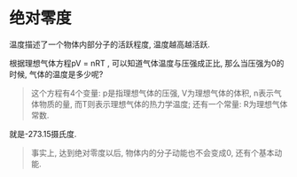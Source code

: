 <!--
Created: Mon Aug 26 2019 15:21:06 GMT+0800 (China Standard Time)
Modified: Mon Aug 26 2019 15:21:12 GMT+0800 (China Standard Time)
-->

# 绝对零度

温度描述了一个物体内部分子的活跃程度, 温度越高越活跃. 

根据理想气体方程pV = nRT , 可以知道气体温度与压强成正比, 那么当压强为0的时候, 气体的温度是多少呢? 

> 这个方程有4个变量: p是指理想气体的压强, V为理想气体的体积, n表示气体物质的量, 而T则表示理想气体的热力学温度; 还有一个常量: R为理想气体常数. 

就是-273.15摄氏度. 

> 事实上, 达到绝对零度以后, 物体内的分子动能也不会变成0, 还有个基本动能. 

